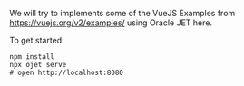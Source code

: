 We will try to implements some of the VueJS Examples
from https://vuejs.org/v2/examples/ using Oracle JET here.

To get started:

```
npm install
npx ojet serve
# open http://localhost:8080
```
